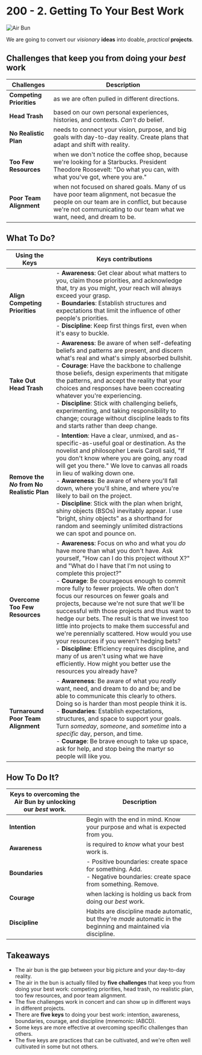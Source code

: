 # 200 - 2. Getting To Your Best Work

![Air Bun](https://github.com/vanHeemstraSystems/start-finishing-security-controls/assets/1499433/9fbc06f6-2515-4bf2-87f2-f9d2d077d740)

We are going to convert our *visionary* **ideas** into doable, *practical* **projects**.

## Challenges that keep you from doing your *best* work

| Challenges | Description |
| --- | --- |
| **Competing Priorities** | as we are often pulled in different directions. |
| **Head Trash** | based on our own personal experiences, histories, and contexts. *Can't do* belief. |
| **No Realistic Plan** | needs to connect your vision, purpose, and big goals with day-to-day reality. Create plans that adapt and shift with reality. |
| **Too Few Resources** | when we don't notice the coffee shop, because we're looking for a Starbucks. President Theodore Roosevelt: "Do what you can, with what you've got, where you are." |
| **Poor Team Alignment** | when not focused on shared goals. Many of us have poor team alignment, not becasue the people on our team are in conflict, but because we're not communicating to our team what we want, need, and dream to be. |  

## What To Do?

| Using the Keys | Keys contributions |
| --- | --- |
| **Align Competing Priorities**| - **Awareness**: Get clear about what matters to you, claim those priorities, and acknowledge that, try as you might, your reach will always exceed your grasp.<br> - **Boundaries**: Establish structures and expectations that limit the influence of other people's priorities. <br> - **Discipline**: Keep first things first, even when it's easy to buckle. |
| **Take Out Head Trash**| - **Awareness**: Be aware of when self-defeating beliefs and patterns are present, and discern what's real and what's simply absorbed bullshit. <br> - **Courage**: Have the backbone to challenge those beliefs, design experiments that mitigate the patterns, and accept the reality that your choices and responses have been cocreating whatever you're experiencing. <br> - **Discipline**: Stick with challenging beliefs, experimenting, and taking responsibility to change; courage without discipline leads to fits and starts rather than deep change.|
| **Remove the *No* from No Realistic Plan**| - **Intention**: Have a clear, unmixed, and as-specific-as-useful goal or destination. As the novelist and philosopher Lewis Caroll said, "If you don't know where you are going, any road will get you there." We love to canvas all roads in lieu of walking down one. <br> - **Awareness**: Be aware of where you'll fall down, where you'll shine, and where you're likely to bail on the project. <br> - **Discipline**: Stick with the plan when bright, shiny objects (BSOs) inevitably appear. I use "bright, shiny objects" as a shorthand for random and seemingly unlimited distractions we can spot and pounce on. |
| **Overcome Too Few Resources**| - **Awareness**: Focus on who and what you *do* have more than what you don't have. Ask yourself, "How can I do this project without X?" and "What do I have that I'm not using to complete this project?" <br> - **Courage**: Be courageous enough to commit more fully to fewer projects. We often don't focus our resources on fewer goals and projects, because we're not sure that we'll be successful with those projects and thus want to hedge our bets. The result is that we invest too little into projects to make them successful and we're perennially scattered. How would you use your resources if you weren't hedging bets? <br> - **Discipline**: Efficiency requires discipline, and many of us aren't using what we have efficiently. How might you better use the resources you already have?|
| **Turnaround Poor Team Alignment**| - **Awareness**: Be aware of what you *really* want, need, and dream to do and be; and be able to communicate this clearly to others. Doing so is harder than most people think it is. <br> - **Boundaries**: Establish expectations, structures, and space to support your goals. Turn *someday*, *someone*, and *sometime* into a *specific* day, person, and time. <br> - **Courage**: Be brave enough to take up space, ask for help, and stop being the martyr so people will like you. |

## How To Do It?

| Keys to overcoming the Air Bun by unlocking our *best* work. | Description |
| --- | --- |
| **Intention** | Begin with the end in mind. Know your purpose and what is expected from you. |
| **Awareness** | is required to *know* what your best work is. |
| **Boundaries** | - Positive boundaries: create space for something. Add.<br> - Negative boundaries: create space from something. Remove. |
| **Courage** | when lacking is holding us back from doing our *best* work. |
| **Discipline** | Habits are discipline made automatic, but they're *made* automatic in the beginning and maintained via discipline. |

## Takeaways

- The air bun is the gap between your big picture and your day-to-day reality.
- The air in the bun is actually filled by **five challenges** that keep you from doing your best work: competing priorities, head trash, no realistic plan, too few resources, and poor team alignment.
- The five challenges work in concert and can show up in different ways in different projects.
- There are **five keys** to doing your best work: intention, awareness, boundaries, courage, and discipline (mnemonic: IABCD).
- Some keys are more effective at overcoming specific challenges than others.
- The five keys are practices that can be cultivated, and we're often well cultivated in some but not others.

